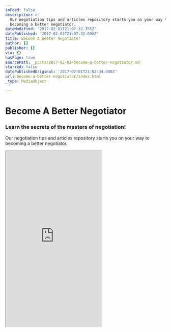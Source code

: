 ```yaml
---
inFeed: false
description: >-
  Our negotiation tips and articles repository starts you on your way to
  becoming a better negotiator.
dateModified: '2017-02-01T21:07:32.355Z'
datePublished: '2017-02-01T21:07:32.656Z'
title: Become A Better Negotiator
author: []
publisher: {}
via: {}
hasPage: true
sourcePath: _posts/2017-02-01-become-a-better-negotiator.md
starred: false
datePublishedOriginal: '2017-02-01T21:02:34.000Z'
url: become-a-better-negotiator/index.html
_type: MediaObject

---
```

# Become A Better Negotiator

### Learn the secrets of the masters of negotiation!

Our negotiation tips and articles repository starts you on your way to becoming a better negotiator.

<iframe src="https://the-grid.github.io/ed-userhtml/?g=eJy1Vm1PIzcQ_kx-xbB3agDdZpMUdJC3KqUgTgpILZXuQ1VF3vVsYvDae7Y3kJ7uv3fszQsBHVQn9VMUz9szj8fP7GA_juFXnAkF10zI87koSrgVM1WVcKlNAXE8agykUPcwN5gPoyTJuIpFwWZoWwWFZD6klekiwSJFnmmOSSaZtSKLO-3px1ZmbQQG5TCybinRzhFdBG5Z4jBy-OgS70BFgvXl-d67IpuG1FMbcH1NWXY_M7pSvPcuz_M-ZBKZ6UnMXR9yrVyvc1w-whXKBTqRsQ9jI5j8YJmysUUjKOJbYy85gjHnsNSVAf3wtP3c912j0Qs0RnC0QAQFVyscwrYR0Mab3FzYVUgqdXbfauwBwGekvomZAhWHQi-EmtWewQcYnbo5QklOyL3x_PYWAtdOB8vVxfg30Hld-erP6wnkQmILjpLGIAnliDcuFiD4MHpGk6c0dMIyJ7TyN8dxjsosW5XtHLeksC4umKKLDLdnq9RmRqSYlNq6X6phxj6e4ekxax8f8xSxy866JyenLOc_saLsU0XWbfN2J0_PTiMo0M01gfCx0QpOHOBw5PEmd-wRRaBYga97hAkaRgsmBWcOaV6YmaEbRtNUMnVPKfTaNmoQ1fA9GqaUVkvpB2kw747-wC8VWkekZGgt8czZcn-QkKUmclVXKE6D49DGhgKEQR6NBrZkau3ArKNJsvfR6Ihuggwj2MTAOmaQUMrdxNRzLlDy2A9wGVBJlqL0Q-etGF9cjz9NotGFf1t-Qo3HCW8Up3EIaXw-ocrKrd4R-iwREFUV_VsTX5dYZ1ujhZVzTeIGSOOHuri8GV9fRKNLYYjsG6r6wy14KXjRQZ3-eQdb7KvyP4Z9UgdP2P8CffIG9Mku9L0ng400jbbUyqLdJAja57vYe9rk2m-blnRMm3h7HtRjGHFhS8mWPaUV0oivar6Ry1bh9fzXbPVveKR-2xhkEkrUJYmlnetKcnrMziubrNWR9NRLIz6WmDmYae1lkuTRQgxcB2eDJKdYu5MC--uoZTslY_3wrd9cG2VYASR5El4Ne8BSq2XlsA9-b_QgPmm32-VjPwJG2yKeC5IlEk1nKt_Jy1utLzOdflclp0_l0bGU5AEfh1Hc2U7EmqENyt073alKAlmI7TR9gs9MORjXMnajH_bXkDZK-ooMb6YnrZzTahfI6skkns_tC_KB5QpMM6znO7Zg9WkTrMmGzSSxP7dYwf7Rij3YsFQ4bVapGX_-qXBnEwK2VvDWnW0ShDrZ6PVSo4O8UmGjHbw_hK8PRKt-aOW-dwtDUPgAY2PY8uCwD2ujz_TcWEf81f572AxC1-zXbuEkKGFz7dOhkyAoGx9_4oFtXLp0MNlx6W5cvh3c_V6hWR4e9hfMwPsiuyMs9VlL6XOtcikyd-BH7bC_oaHhH8uF_3DYXWg01v8Cs5pCOw" height="550" style=""></iframe>